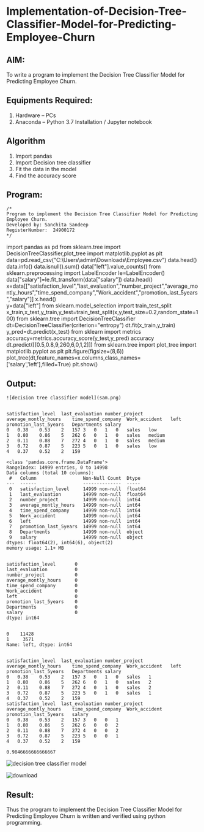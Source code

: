 # Implementation-of-Decision-Tree-Classifier-Model-for-Predicting-Employee-Churn

## AIM:
To write a program to implement the Decision Tree Classifier Model for Predicting Employee Churn.

## Equipments Required:
1. Hardware – PCs
2. Anaconda – Python 3.7 Installation / Jupyter notebook

## Algorithm
 1. Import pandas
 2. Import Decision tree classifier
 3. Fit the data in the model
 4. Find the accuracy score 

## Program:
```
/*
Program to implement the Decision Tree Classifier Model for Predicting Employee Churn.
Developed by: Sanchita Sandeep
RegisterNumber:  24900172
*/
```
import pandas as pd
from sklearn.tree import DecisionTreeClassifier,plot_tree
import matplotlib.pyplot as plt
data=pd.read_csv("C:\\Users\\admin\\Downloads\\Employee.csv")
data.head()
data.info()
data.isnull().sum()
data["left"].value_counts()
from sklearn.preprocessing import LabelEncoder
le=LabelEncoder()
data["salary"]=le.fit_transform(data["salary"])
data.head()
x=data[["satisfaction_level","last_evaluation","number_project","average_montly_hours","time_spend_company","Work_accident","promotion_last_5years","salary"]]
x.head()    
y=data["left"]
from sklearn.model_selection import train_test_split
x_train,x_test,y_train,y_test=train_test_split(x,y,test_size=0.2,random_state=100)
from sklearn.tree import DecisionTreeClassifier
dt=DecisionTreeClassifier(criterion="entropy")
dt.fit(x_train,y_train)
y_pred=dt.predict(x_test)
from sklearn import metrics
accuracy=metrics.accuracy_score(y_test,y_pred)
accuracy
dt.predict([[0.5,0.8,9,260,6,0,1,2]])
from sklearn.tree import plot_tree
import matplotlib.pyplot as plt
plt.figure(figsize=(8,6))
plot_tree(dt,feature_names=x.columns,class_names=['salary','left'],filled=True)
plt.show()       
     


## Output:
```
![decision tree classifier model](sam.png)


satisfaction_level	last_evaluation	number_project	average_montly_hours	time_spend_company	Work_accident	left	promotion_last_5years	Departments	salary
0	0.38	0.53	2	157	3	0	1	0	sales	low
1	0.80	0.86	5	262	6	0	1	0	sales	medium
2	0.11	0.88	7	272	4	0	1	0	sales	medium
3	0.72	0.87	5	223	5	0	1	0	sales	low
4	0.37	0.52	2	159

<class 'pandas.core.frame.DataFrame'>
RangeIndex: 14999 entries, 0 to 14998
Data columns (total 10 columns):
 #   Column                 Non-Null Count  Dtype  
---  ------                 --------------  -----  
 0   satisfaction_level     14999 non-null  float64
 1   last_evaluation        14999 non-null  float64
 2   number_project         14999 non-null  int64  
 3   average_montly_hours   14999 non-null  int64  
 4   time_spend_company     14999 non-null  int64  
 5   Work_accident          14999 non-null  int64  
 6   left                   14999 non-null  int64  
 7   promotion_last_5years  14999 non-null  int64  
 8   Departments            14999 non-null  object 
 9   salary                 14999 non-null  object 
dtypes: float64(2), int64(6), object(2)
memory usage: 1.1+ MB


satisfaction_level       0
last_evaluation          0
number_project           0
average_montly_hours     0
time_spend_company       0
Work_accident            0
left                     0
promotion_last_5years    0
Departments              0
salary                   0
dtype: int64


0    11428
1     3571
Name: left, dtype: int64


satisfaction_level	last_evaluation	number_project	average_montly_hours	time_spend_company	Work_accident	left	promotion_last_5years	Departments	salary
0	0.38	0.53	2	157	3	0	1	0	sales	1
1	0.80	0.86	5	262	6	0	1	0	sales	2
2	0.11	0.88	7	272	4	0	1	0	sales	2
3	0.72	0.87	5	223	5	0	1	0	sales	1
4	0.37	0.52	2	159	
satisfaction_level	last_evaluation	number_project	average_montly_hours	time_spend_company	Work_accident	promotion_last_5years	salary
0	0.38	0.53	2	157	3	0	0	1
1	0.80	0.86	5	262	6	0	0	2
2	0.11	0.88	7	272	4	0	0	2
3	0.72	0.87	5	223	5	0	0	1
4	0.37	0.52	2	159

0.9846666666666667
```

![decision tree classifier model](sam.png)

![download](https://github.com/user-attachments/assets/5c1ef4d5-8abd-4ad5-884b-b9b08fa50698)




## Result:
Thus the program to implement the  Decision Tree Classifier Model for Predicting Employee Churn is written and verified using python programming.
